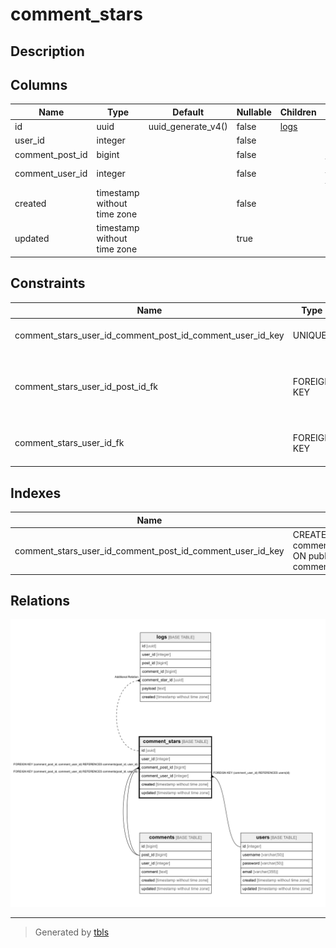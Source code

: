 # comment_stars

## Description



## Columns

| Name            | Type                        | Default            | Nullable | Children        | Parents                                   | Comment |
| --------------- | --------------------------- | ------------------ | -------- | --------------- | ----------------------------------------- | ------- |
| id              | uuid                        | uuid_generate_v4() | false    | [logs](logs.md) |                                           |         |
| user_id         | integer                     |                    | false    |                 |                                           |         |
| comment_post_id | bigint                      |                    | false    |                 | [comments](comments.md)                   |         |
| comment_user_id | integer                     |                    | false    |                 | [comments](comments.md) [users](users.md) |         |
| created         | timestamp without time zone |                    | false    |                 |                                           |         |
| updated         | timestamp without time zone |                    | true     |                 |                                           |         |

## Constraints

| Name                                                      | Type        | Definition                                                                           |
| --------------------------------------------------------- | ----------- | ------------------------------------------------------------------------------------ |
| comment_stars_user_id_comment_post_id_comment_user_id_key | UNIQUE      | UNIQUE (user_id, comment_post_id, comment_user_id)                                   |
| comment_stars_user_id_post_id_fk                          | FOREIGN KEY | FOREIGN KEY (comment_post_id, comment_user_id) REFERENCES comments(post_id, user_id) |
| comment_stars_user_id_fk                                  | FOREIGN KEY | FOREIGN KEY (comment_user_id) REFERENCES users(id)                                   |

## Indexes

| Name                                                      | Definition                                                                                                                                                    |
| --------------------------------------------------------- | ------------------------------------------------------------------------------------------------------------------------------------------------------------- |
| comment_stars_user_id_comment_post_id_comment_user_id_key | CREATE UNIQUE INDEX comment_stars_user_id_comment_post_id_comment_user_id_key ON public.comment_stars USING btree (user_id, comment_post_id, comment_user_id) |

## Relations

![er](comment_stars.png)

---

> Generated by [tbls](https://github.com/k1LoW/tbls)